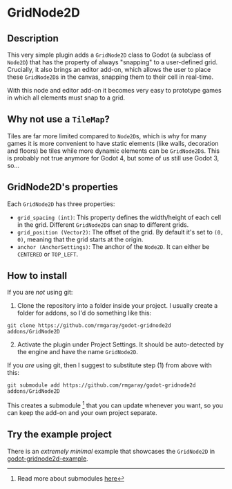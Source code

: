 GridNode2D
==========

Description
-----------
This very simple plugin adds a `GridNode2D` class to Godot (a subclass of `Node2D`) that has the property of always "snapping" to a user-defined grid. Crucially, it also brings an editor add-on, which allows the user to place these `GridNode2D`s in the canvas, snapping them to their cell in real-time.

With this node and editor add-on it becomes very easy to prototype games in which all elements must snap to a grid.

Why not use a `TileMap`? 
--------------------------  
Tiles are far more limited compared to `Node2D`s, which is why for many games it is more convenient to have static elements (like walls, decoration and floors) be tiles while more dynamic elements can be `GridNode2D`s. This is probably not true anymore for Godot 4, but some of us still use Godot 3, so...

GridNode2D's properties
-----------------------
Each `GridNode2D` has three properties:

+ `grid_spacing (int)`: This property defines the width/height of each cell in the grid. Different `GridNode2D`s can snap to different grids.
+ `grid_position (Vector2)`: The offset of the grid. By default it's set to `(0, 0)`, meaning that the grid starts at the origin.
+ `anchor (AnchorSettings)`: The anchor of the `Node2D`. It can either be `CENTERED` or `TOP_LEFT`.  

How to install
--------------
If you are *not* using git:

1. Clone the repository into a folder inside your project. I usually create a folder for addons, so I'd do something like this:

```
git clone https://github.com/rmgaray/godot-gridnode2d addons/GridNode2D
```

2. Activate the plugin under Project Settings. It should be auto-detected by the engine and have the name `GridNode2D`.

If you *are* using git, then I suggest to substitute step (1) from above with this:

```
git submodule add https://github.com/rmgaray/godot-gridnode2d addons/GridNode2D
```

This creates a submodule [^1] that you can update whenever you want, so you can keep the add-on and your own project separate.

Try the example project
-----------------------
There is an _extremely minimal_ example that showcases the `GridNode2D` in [godot-gridnode2d-example](https://github.com/rmgaray/godot-gridnode2d-example).

[^1]: Read more about submodules [here](https://git-scm.com/book/en/v2/Git-Tools-Submodules)